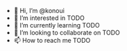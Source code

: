 - 👋 Hi, I’m @konoui
- 👀 I’m interested in TODO
- 🌱 I’m currently learning TODO
- 💞️ I’m looking to collaborate on TODO
- 📫 How to reach me TODO


<!---
konoui/konoui is a ✨ special ✨ repository because its `README.md` (this file) appears on your GitHub profile.
You can click the Preview link to take a look at your changes.
--->
